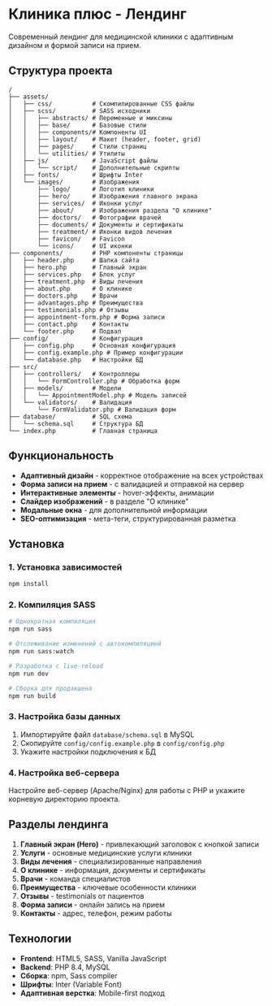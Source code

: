 # Клиника плюс - Лендинг

Современный лендинг для медицинской клиники с адаптивным дизайном и формой записи на прием.

## Структура проекта
```
/
├── assets/
│   ├── css/           # Скомпилированные CSS файлы
│   ├── scss/          # SASS исходники
│   │   ├── abstracts/ # Переменные и миксины
│   │   ├── base/      # Базовые стили
│   │   ├── components/# Компоненты UI
│   │   ├── layout/    # Макет (header, footer, grid)
│   │   ├── pages/     # Стили страниц
│   │   └── utilities/ # Утилиты
│   ├── js/            # JavaScript файлы
│   │   └── script/    # Дополнительные скрипты
│   ├── fonts/         # Шрифты Inter
│   └── images/        # Изображения
│       ├── logo/      # Логотип клиники
│       ├── hero/      # Изображения главного экрана
│       ├── services/  # Иконки услуг
│       ├── about/     # Изображения раздела "О клинике"
│       ├── doctors/   # Фотографии врачей
│       ├── documents/ # Документы и сертификаты
│       ├── treatment/ # Иконки видов лечения
│       ├── favicon/   # Favicon
│       └── icons/     # UI иконки
├── components/        # PHP компоненты страницы
│   ├── header.php     # Шапка сайта
│   ├── hero.php       # Главный экран
│   ├── services.php   # Блок услуг
│   ├── treatment.php  # Виды лечения
│   ├── about.php      # О клинике
│   ├── doctors.php    # Врачи
│   ├── advantages.php # Преимущества
│   ├── testimonials.php # Отзывы
│   ├── appointment-form.php # Форма записи
│   ├── contact.php    # Контакты
│   └── footer.php     # Подвал
├── config/            # Конфигурация
│   ├── config.php     # Основная конфигурация
│   ├── config.example.php # Пример конфигурации
│   └── database.php   # Настройки БД
├── src/
│   ├── controllers/   # Контроллеры
│   │   └── FormController.php # Обработка форм
│   ├── models/        # Модели
│   │   └── AppointmentModel.php # Модель записей
│   └── validators/    # Валидация
│       └── FormValidator.php # Валидация форм
├── database/          # SQL схема
│   └── schema.sql     # Структура БД
└── index.php          # Главная страница
```

## Функциональность

- **Адаптивный дизайн** - корректное отображение на всех устройствах
- **Форма записи на прием** - с валидацией и отправкой на сервер
- **Интерактивные элементы** - hover-эффекты, анимации
- **Слайдер изображений** - в разделе "О клинике"
- **Модальные окна** - для дополнительной информации
- **SEO-оптимизация** - мета-теги, структурированная разметка

## Установка

### 1. Установка зависимостей
```bash
npm install
```

### 2. Компиляция SASS
```bash
# Однократная компиляция
npm run sass

# Отслеживание изменений с автокомпиляцией
npm run sass:watch

# Разработка с live-reload
npm run dev

# Сборка для продакшена
npm run build
```

### 3. Настройка базы данных
1. Импортируйте файл `database/schema.sql` в MySQL
2. Скопируйте `config/config.example.php` в `config/config.php`
3. Укажите настройки подключения к БД

### 4. Настройка веб-сервера
Настройте веб-сервер (Apache/Nginx) для работы с PHP и укажите корневую директорию проекта.

## Разделы лендинга

1. **Главный экран (Hero)** - привлекающий заголовок с кнопкой записи
2. **Услуги** - основные медицинские услуги клиники  
3. **Виды лечения** - специализированные направления
4. **О клинике** - информация, документы и сертификаты
5. **Врачи** - команда специалистов
6. **Преимущества** - ключевые особенности клиники
7. **Отзывы** - testimonials от пациентов
8. **Форма записи** - онлайн запись на прием
9. **Контакты** - адрес, телефон, режим работы

## Технологии

- **Frontend**: HTML5, SASS, Vanilla JavaScript
- **Backend**: PHP 8.4, MySQL  
- **Сборка**: npm, Sass compiler
- **Шрифты**: Inter (Variable Font)
- **Адаптивная верстка**: Mobile-first подход
